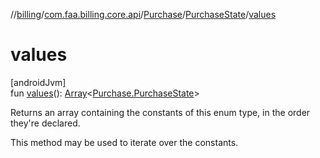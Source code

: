 //[billing](../../../../index.md)/[com.faa.billing.core.api](../../index.md)/[Purchase](../index.md)/[PurchaseState](index.md)/[values](values.md)

# values

[androidJvm]\
fun [values](values.md)(): [Array](https://kotlinlang.org/api/latest/jvm/stdlib/kotlin/-array/index.html)&lt;[Purchase.PurchaseState](index.md)&gt;

Returns an array containing the constants of this enum type, in the order they're declared.

This method may be used to iterate over the constants.
